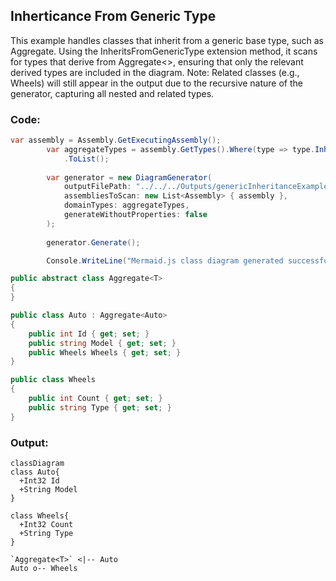## Inherticance From Generic Type
This example handles classes that inherit from a generic base type, such as Aggregate<T>.
Using the InheritsFromGenericType extension method, it scans for types that derive from Aggregate<>, ensuring that only the relevant derived types are included in the diagram.
Note: Related classes (e.g., Wheels) will still appear in the output due to the recursive nature of the generator, capturing all nested and related types.

### Code:
```cs
var assembly = Assembly.GetExecutingAssembly();
        var aggregateTypes = assembly.GetTypes().Where(type => type.InheritsFromGenericType(typeof(Aggregate<>)))
            .ToList();
        
        var generator = new DiagramGenerator(
            outputFilePath: "../../../Outputs/genericInheritanceExample.md",
            assembliesToScan: new List<Assembly> { assembly },
            domainTypes: aggregateTypes,
            generateWithoutProperties: false
        );
            
        generator.Generate();

        Console.WriteLine("Mermaid.js class diagram generated successfully at genericInheritanceExample.md");

public abstract class Aggregate<T>
{
}

public class Auto : Aggregate<Auto>
{
    public int Id { get; set; }
    public string Model { get; set; }
    public Wheels Wheels { get; set; }
}

public class Wheels
{
    public int Count { get; set; }
    public string Type { get; set; }
}
```

### Output:
```mermaid
classDiagram
class Auto{
  +Int32 Id
  +String Model
}

class Wheels{
  +Int32 Count
  +String Type
}

`Aggregate<T>` <|-- Auto
Auto o-- Wheels
```
